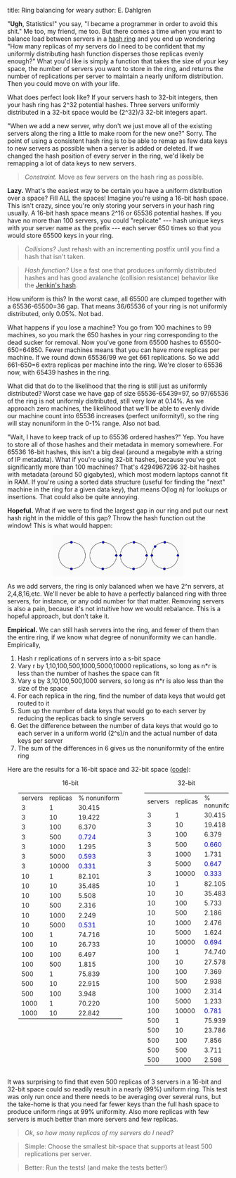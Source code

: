 title: Ring balancing for weary
author: E. Dahlgren

"**Ugh**, Statistics!" you say, "I became a programmer in order to avoid this shit."  Me too, my friend, me too.  But there comes a time when you want to balance load between servers in a [hash ring](http://www.tom-e-white.com/2007/11/consistent-hashing.html) and you end up wondering "How many replicas of my servers do I need to be confident that my uniformly distributing hash function disperses those replicas evenly enough?"  What you'd like is simply a function that takes the size of your key space, the number of servers you want to store in the ring, and returns the number of replications per server to maintain a nearly uniform distribution.  Then you could move on with your life.

What does perfect look like?  If your servers hash to 32-bit integers, then your hash ring has 2^32 potential hashes.  Three servers uniformly distributed in a 32-bit space would be (2^32)/3 32-bit integers apart.

"When we add a new server, why don't we just move all of the existing servers along the ring a little to make room for the new one?"  Sorry.  The point of using a consistent hash ring is to be able to remap as few data keys to new servers as possible when a server is added or deleted.  If we changed the hash position of every server in the ring, we'd likely be remapping a lot of data keys to new servers.

>*Constraint.* Move as few servers on the hash ring as possible.

**Lazy.**  What's the easiest way to be certain you have a uniform distribution over a space?  Fill ALL the spaces!  Imagine you're using a 16-bit hash space.  This isn't crazy, since you're only storing your servers in your hash ring usually.  A 16-bit hash space means 2^16 or 65536 potential hashes.  If you have no more than 100 servers, you could "replicate" --- hash unique keys with your server name as the prefix --- each server 650 times so that you would store 65500 keys in your ring.

>*Collisions?*  Just rehash with an incrementing postfix until you find a hash that isn't taken.

>*Hash function?*  Use a fast one that produces uniformly distributed hashes and has good avalanche (collision resistance) behavior like the [Jenkin's hash](http://home.comcast.net/~bretm/hash/7.html).

How uniform is this?  In the worst case, all 65500 are clumped together with a 65536-65500=36 gap.  That means 36/65536 of your ring is not uniformly distributed, only 0.05%.  Not bad.

What happens if you lose a machine?  You go from 100 machines to 99 machines, so you mark the 650 hashes in your ring corresponding to the dead sucker for removal.  Now you've gone from 65500 hashes to 65500-650=64850.  Fewer machines means that you can have more replicas per machine.  If we round down 65536/99 we get 661 replications.  So we add 661-650=6 extra replicas per machine into the ring.  We're closer to 65536 now, with 65439 hashes in the ring.

What did that do to the likelihood that the ring is still just as uniformly distributed?  Worst case we have gap of size 65536-65439=97, so 97/65536 of the ring is not uniformly distributed, still very low at 0.14%.  As we approach zero machines, the likelihood that we'll be able to evenly divide our machine count into 65536 increases (perfect uniformity!), so the ring will stay nonuniform in the 0-1% range.  Also not bad.

"Wait, I have to keep track of up to 65536 ordered hashes?"  Yep.  You have to store all of those hashes and their metadata in memory somewhere.  For 65536 16-bit hashes, this isn't a big deal (around a megabyte with a string of IP metadata).  What if you're using 32-bit hashes, because you've got significantly more than 100 machines?  That's 4294967296 32-bit hashes with metadata (around 50 gigabytes), which most modern laptops cannot fit in RAM.  If you're using a sorted data structure (useful for finding the "next" machine in the ring for a given data key), that means O(log n) for lookups or insertions.  That could also be quite annoying.

**Hopeful.**  What if we were to find the largest gap in our ring and put our next hash right in the middle of this gap?  Throw the hash function out the window!  This is what would happen:

<img src="./static/images/LargestGap.jpg" alt="Uniform" style="width: 300px;display:block; margin-left:auto; margin-right:auto;"/>

As we add servers, the ring is only balanced when we have 2^n servers, at 2,4,8,16,etc.  We'll never be able to have a perfectly balanced ring with three servers, for instance, or any odd number for that matter.  Removing servers is also a pain, because it's not intuitive how we would rebalance.  This is a hopeful approach, but don't take it.

**Empirical.**  We can still hash servers into the ring, and fewer of them than the entire ring, if we know what degree of nonuniformity we can handle.  Empirically,

1. Hash r replications of n servers into a s-bit space
2. Vary r by 1,10,100,500,1000,5000,10000 replications, so long as n*r is less than the number of hashes the space can fit
3. Vary s by 3,10,100,500,1000 servers, so long as n*r is also less than the size of the space
4. For each replica in the ring, find the number of data keys that would get routed to it
5. Sum up the number of data keys that would go to each server by reducing the replicas back to single servers
6. Get the difference between the number of data keys that would go to each server in a uniform world (2^s)/n and the actual number of data keys per server
7. The sum of the differences in 6 gives us the nonuniformity of the entire ring

Here are the results for a 16-bit space and 32-bit space ([code](https://gist.github.com/edahlgren/5938401)):

<div style="margin-left:auto; margin-right:auto;">
<div style="display:block; overflow:hidden; float:left; margin-left:25px; margin-right:50px;">
<div style="text-align:center;">16-bit</div>
<table>
<tr>
<td>servers</td>
<td>replicas</td>
<td>% nonuniform</td>
</tr>
<tr>
<td>3</td>
<td>1</td>
<td>30.415</td>
</tr>
<tr>
<td>3</td>
<td>10</td>
<td>19.422</td>
</tr>
<tr>
<td>3</td>
<td>100</td>
<td>6.370</td>
</tr>
<tr>
<td>3</td>
<td>500</td>
<td style="color:#0000CC;">0.724</td>
</tr>
<tr>
<td>3</td>
<td>1000</td>
<td>1.295</td>
</tr>
<tr>
<td>3</td>
<td>5000</td>
<td style="color:#0000CC;">0.593</td>
</tr>
<tr>
<td>3</td>
<td>10000</td>
<td style="color:#0000CC;">0.331</td>
</tr>
<tr></tr>
<tr>
<td>10</td>
<td>1</td>
<td>82.101</td>
</tr>
<tr>
<td>10</td>
<td>10</td>
<td>35.485</td>
</tr>
<tr>
<td>10</td>
<td>100</td>
<td>5.508</td>
</tr>
<tr>
<td>10</td>
<td>500</td>
<td>2.316</td>
</tr>
<tr>
<td>10</td>
<td>1000</td>
<td>2.249</td>
</tr>
<tr>
<td>10</td>
<td>5000</td>
<td style="color:#0000CC;">0.531</td>
</tr>
<tr></tr>
<tr>
<td>100</td>
<td>1</td>
<td>74.716</td>
</tr>
<tr>
<td>100</td>
<td>10</td>
<td>26.733</td>
</tr>
<tr>
<td>100</td>
<td>100</td>
<td>6.497</td>
</tr>
<tr>
<td>100</td>
<td>500</td>
<td>1.815</td>
</tr>
<tr></tr>
<tr>
<td>500</td>
<td>1</td>
<td>75.839</td>
</tr>
<tr>
<td>500</td>
<td>10</td>
<td>22.915</td>
</tr>
<tr>
<td>500</td>
<td>100</td>
<td>3.948</td>
</tr>
<tr></tr>
<tr>
<td>1000</td>
<td>1</td>
<td>70.220</td>
</tr>
<tr>
<td>1000</td>
<td>10</td>
<td>22.842</td>
</tr>
</table>
</div>

<div style="display:block; overflow:hidden; margin-left:50px; margin-right:auto;">
<div style="text-align:center;">32-bit</div>
<table>
<tr>
<td>servers</td>
<td>replicas</td>
<td>% nonuniform</td>
</tr>
<tr>
<td>3</td>
<td>1</td>
<td>30.415</td>
</tr>
<tr>
<td>3</td>
<td>10</td>
<td>19.418</td>
</tr>
<tr>
<td>3</td>
<td>100</td>
<td>6.379</td>
</tr>
<tr>
<td>3</td>
<td>500</td>
<td style="color:#0000CC;">0.660</td>
</tr>
<tr>
<td>3</td>
<td>1000</td>
<td>1.731</td>
</tr>
<tr>
<td>3</td>
<td>5000</td>
<td style="color:#0000CC;">0.647</td>
</tr>
<tr>
<td>3</td>
<td>10000</td>
<td style="color:#0000CC;">0.333</td>
</tr>
<tr></tr>
<tr>
<td>10</td>
<td>1</td>
<td>82.105</td>
</tr>
<tr>
<td>10</td>
<td>10</td>
<td>35.483</td>
</tr>
<tr>
<td>10</td>
<td>100</td>
<td>5.733</td>
</tr>
<tr>
<td>10</td>
<td>500</td>
<td>2.186</td>
</tr>
<tr>
<td>10</td>
<td>1000</td>
<td>2.476</td>
</tr>
<tr>
<td>10</td>
<td>5000</td>
<td>1.624</td>
</tr>
<tr>
<td>10</td>
<td>10000</td>
<td style="color:#0000CC;">0.694</td>
</tr>
<tr></tr>
<tr>
<td>100</td>
<td>1</td>
<td>74.740</td>
</tr>
<tr>
<td>100</td>
<td>10</td>
<td>27.578</td>
</tr>
<tr>
<td>100</td>
<td>100</td>
<td>7.369</td>
</tr>
<tr>
<td>100</td>
<td>500</td>
<td>2.938</td>
</tr>
<tr>
<td>100</td>
<td>1000</td>
<td>2.314</td>
</tr>
<tr>
<td>100</td>
<td>5000</td>
<td>1.233</td>
</tr>
<tr>
<td>100</td>
<td>10000</td>
<td style="color:#0000CC;">0.781</td>
</tr>
<tr></tr>
<tr>
<td>500</td>
<td>1</td>
<td>75.939</td>
</tr>
<tr>
<td>500</td>
<td>10</td>
<td>23.786</td>
</tr>
<tr>
<td>500</td>
<td>100</td>
<td>7.856</td>
</tr>
<tr>
<td>500</td>
<td>500</td>
<td>3.711</td>
</tr>
<tr>
<td>500</td>
<td>1000</td>
<td>2.598</td>
</tr>
</table>
</div>
</div>

It was surprising to find that even 500 replicas of 3 servers in a 16-bit and 32-bit space could so readily result in a nearly (99%) uniform ring.  This test was only run once and there needs to be averaging over several runs, but the take-home is that you need far fewer keys than the full hash space to produce uniform rings at 99% uniformity.  Also more replicas with few servers is much better than more servers and few replicas.

> *Ok, so how many replicas of my servers do I need?*

>Simple: Choose the smallest bit-space that supports at least 500 replications per server.<br>

>Better: Run the tests!  (and make the tests better!)
